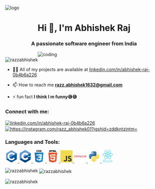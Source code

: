 ![logo]()
<h1 align="center">Hi 👋, I'm Abhishek Raj</h1>
<h3 align="center">A passionate software engineer from India</h3>

<img align="right" alt="coding" width="400" src="https://media.giphy.com/media/L1R1tvI9svkIWwpVYr/giphy.gif">

<p align="left"> <img src="https://komarev.com/ghpvc/?username=razzabhishek&label=Profile%20views&color=0e75b6&style=flat" alt="razzabhishek" /> </p>

- 👨‍💻 All of my projects are available at [linkedin.com/in/abhishek-raj-0b4b6a226](linkedin.com/in/abhishek-raj-0b4b6a226)

- 📫 How to reach me **razz.abhishek1632@gmail.com**

- ⚡ fun fact **I think I m funny😅😅**

<h3 align="left">Connect with me:</h3>
<p align="left">
<a href="https://linkedin.com/in/linkedin.com/in/abhishek-raj-0b4b6a226" target="blank"><img align="center" src="https://raw.githubusercontent.com/rahuldkjain/github-profile-readme-generator/master/src/images/icons/Social/linked-in-alt.svg" alt="linkedin.com/in/abhishek-raj-0b4b6a226" height="30" width="40" /></a>
<a href="https://instagram.com/https://instagram.com/razz_abhishek01?igshid=zddkntzintm=" target="blank"><img align="center" src="https://raw.githubusercontent.com/rahuldkjain/github-profile-readme-generator/master/src/images/icons/Social/instagram.svg" alt="https://instagram.com/razz_abhishek01?igshid=zddkntzintm=" height="30" width="40" /></a>
</p>

<h3 align="left">Languages and Tools:</h3>
<p align="left"> <a href="https://www.cprogramming.com/" target="_blank" rel="noreferrer"> <img src="https://raw.githubusercontent.com/devicons/devicon/master/icons/c/c-original.svg" alt="c" width="40" height="40"/> </a> <a href="https://www.w3schools.com/cpp/" target="_blank" rel="noreferrer"> <img src="https://raw.githubusercontent.com/devicons/devicon/master/icons/cplusplus/cplusplus-original.svg" alt="cplusplus" width="40" height="40"/> </a> <a href="https://www.w3schools.com/css/" target="_blank" rel="noreferrer"> <img src="https://raw.githubusercontent.com/devicons/devicon/master/icons/css3/css3-original-wordmark.svg" alt="css3" width="40" height="40"/> </a> <a href="https://www.w3.org/html/" target="_blank" rel="noreferrer"> <img src="https://raw.githubusercontent.com/devicons/devicon/master/icons/html5/html5-original-wordmark.svg" alt="html5" width="40" height="40"/> </a> <a href="https://developer.mozilla.org/en-US/docs/Web/JavaScript" target="_blank" rel="noreferrer"> <img src="https://raw.githubusercontent.com/devicons/devicon/master/icons/javascript/javascript-original.svg" alt="javascript" width="40" height="40"/> </a> <a href="https://www.oracle.com/" target="_blank" rel="noreferrer"> <img src="https://raw.githubusercontent.com/devicons/devicon/master/icons/oracle/oracle-original.svg" alt="oracle" width="40" height="40"/> </a> <a href="https://www.python.org" target="_blank" rel="noreferrer"> <img src="https://raw.githubusercontent.com/devicons/devicon/master/icons/python/python-original.svg" alt="python" width="40" height="40"/> </a> <a href="https://reactjs.org/" target="_blank" rel="noreferrer"> <img src="https://raw.githubusercontent.com/devicons/devicon/master/icons/react/react-original-wordmark.svg" alt="react" width="40" height="40"/> </a> </p>

<p><img align="left" src="https://github-readme-stats.vercel.app/api/top-langs?username=razzabhishek&show_icons=true&locale=en&layout=compact" alt="razzabhishek" /></p>

<p>&nbsp;<img align="center" src="https://github-readme-stats.vercel.app/api?username=razzabhishek&show_icons=true&locale=en" alt="razzabhishek" /></p>

<p><img align="center" src="https://github-readme-streak-stats.herokuapp.com/?user=razzabhishek&" alt="razzabhishek" /></p>

